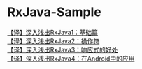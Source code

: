 # RxJava-Sample
[【译】深入浅出RxJava1：基础篇](RxJava-part1.md)  
[【译】深入浅出RxJava2：操作符](RxJava-part2.md)  
[【译】深入浅出RxJava3：响应式的好处](RxJava-part2.md)  
[【译】深入浅出RxJava4：在Android中的应用](RxJava-part2.md)